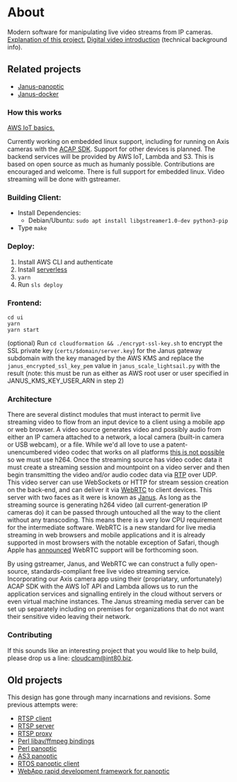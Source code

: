 # About
Modern software for manipulating live video streams from IP cameras.
[Explanation of this project.](http://spiegelmock.com/2016/03/27/diving-into-iot-development-using-aws/)
[Digital video introduction](https://github.com/leandromoreira/digital_video_introduction) (technical background info).

## Related projects
* [Janus-panoptic](https://github.com/revmischa/janus-panoptic)
* [Janus-docker](https://github.com/revmischa/docker-janus)

### How this works
[AWS IoT basics.](http://spiegelmock.com/2016/03/27/developing-a-cloud-based-iot-service/)

Currently working on embedded linux support, including for running on Axis cameras with the [ACAP SDK](http://www.axis.com/us/en/support/developer-support/axis-camera-application-platform). Support for other devices is planned.
The backend services will be provided by AWS IoT, Lambda and S3.
This is based on open source as much as humanly possible. Contributions are encouraged and welcome.
There is full support for embedded linux. Video streaming will be done with gstreamer.

### Building Client:
* Install Dependencies:
  * Debian/Ubuntu: `sudo apt install libgstreamer1.0-dev python3-pip`
* Type `make`

### Deploy:
1. Install AWS CLI and authenticate
1. Install [serverless](https://serverless.com/)
1. `yarn`
1. Run `sls deploy`

### Frontend:
```
cd ui
yarn
yarn start
```

(optional) Run `cd cloudformation && ./encrypt-ssl-key.sh` to encrypt the SSL private key (`certs/$domain/server.key`) for the Janus gateway subdomain with the key managed by the AWS KMS and replace the `janus_encrypted_ssl_key_pem` value in `janus_scale_lightsail.py` with the result (note: this must be run as either as AWS root user or user specified in JANUS_KMS_KEY_USER_ARN in step 2)


### Architecture
There are several distinct modules that must interact to permit live streaming video to flow from an input device to a client using a mobile app or web browser.
A video source generates video and possibly audio from either an IP camera attached to a network, a local camera (built-in camera or USB webcam), or a file. While we'd all love to use a patent-unencumbered video codec that works on all platforms [this is not possible](https://spiegelmock.com/2015/07/24/flash/) so we must use h264.
Once the streaming source has video codec data it must create a streaming session and mountpoint on a video server and then begin transmitting the video and/or audio codec data via [RTP](https://en.wikipedia.org/wiki/Real-time_Transport_Protocol) over UDP. This video server can use WebSockets or HTTP for stream session creation on the back-end, and can deliver it via [WebRTC](https://webrtc.org/) to client devices. This server with two faces as it were is known as [Janus](https://janus.conf.meetecho.com/).
As long as the streaming source is generating h264 video (all current-generation IP cameras do) it can be passed through untouched all the way to the client without any transcoding. This means there is a very low CPU requirement for the intermediate software. WebRTC is a new standard for live media streaming in web browsers and mobile applications and it is already supported in most browsers with the notable exception of Safari, though Apple has [announced](http://www.nojitter.com/post/240171589/apple-jumps-on-the-webrtc-bandwagon) WebRTC support will be forthcoming soon.

By using gstreamer, Janus, and WebRTC we can construct a fully open-source, standards-compliant free live video streaming service. Incorporating our Axis camera app using their (propriatary, unfortunately) ACAP SDK with the AWS IoT API and Lambda allows us to run the application services and signalling entirely in the cloud without servers or even virtual machine instances. The Janus streaming media server can be set up separately including on premises for organizations that do not want their sensitive video leaving their network.


### Contributing
If this sounds like an interesting project that you would like to help build, please drop us a line: [cloudcam@int80.biz](mailto:cloudcam@int80.biz).

## Old projects
This design has gone through many incarnations and revisions. Some previous attempts were:
* [RTSP client](https://github.com/revmischa/rtsp-client)
* [RTSP server](https://github.com/revmischa/rtsp-server)
* [RTSP proxy](https://github.com/revmischa/rtsp-proxy)
* [Perl libav/ffmpeg bindings](https://github.com/revmischa/av-streamer)
* [Perl panoptic](https://github.com/revmischa/panoptic-perl)
* [AS3 panoptic](https://github.com/revmischa/as3-panoptic)
* [RTOS panoptic client](https://github.com/revmischa/keil-panoptic-client)
* [WebApp rapid development framework for panoptic](https://github.com/revmischa/rapid)
